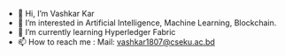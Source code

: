 - 👋 Hi, I’m Vashkar Kar
- 👀 I’m interested in Artificial Intelligence, Machine Learning, Blockchain.
- 🌱 I’m currently learning Hyperledger Fabric
- 📫 How to reach me : Mail: vashkar1807@cseku.ac.bd

<!---
vashkar-07/vashkar-07 is a ✨ special ✨ repository because its `README.md` (this file) appears on your GitHub profile.
You can click the Preview link to take a look at your changes.
--->
